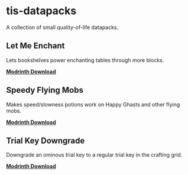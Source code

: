 # tis-datapacks

A collection of small quality-of-life datapacks.

## Let Me Enchant

Lets bookshelves power enchanting tables through more blocks.

**[Modrinth Download]()**

## Speedy Flying Mobs

Makes speed/slowness potions work on Happy Ghasts and other flying mobs.

**[Modrinth Download](https://modrinth.com/datapack/speedy-flying-mobs)**

## Trial Key Downgrade

Downgrade an ominous trial key to a regular trial key in the crafting grid.

**[Modrinth Download](https://modrinth.com/datapack/trial-key-downgrade)**

